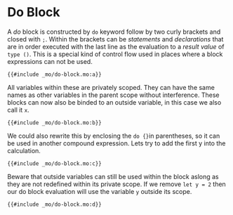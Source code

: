 # Do Block

A _do_ block is constructed by `do` keyword follow by two curly brackets and closed with `;`. Within the brackets can be _statements_ and _declarations_ that are in order executed with the last line as the evaluation to a _result value_ of `type ()`. 
This is a special kind of control flow used in places where a block expressions can not be used.

```motoko
{{#include _mo/do-block.mo:a}}
```

All variables within these are privately scoped. They can have the same names as other variables in the parent scope without interference. 
These blocks can now also be binded to an outside variable, in this case we also call it `x`.

```motoko
{{#include _mo/do-block.mo:b}}
```

We could also rewrite this by enclosing the `do {}`in parentheses, so it can be used in another compound expression. Lets try to add the first y into the calculation.

```motoko
{{#include _mo/do-block.mo:c}}
```

Beware that outside variables can still be used within the block aslong as they are not redefined within its private scope. If we remove `let y = 2` then our do block evaluation will use the variable `y` outside its scope.

```motoko
{{#include _mo/do-block.mo:d}}
```
